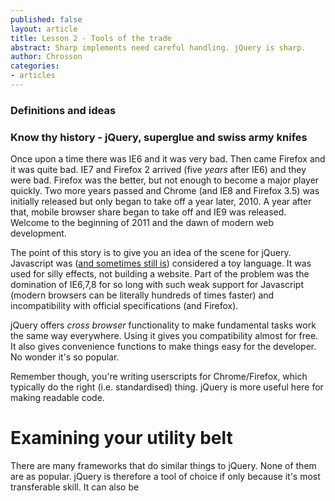 ```yaml
---
published: false
layout: article
title: Lesson 2 - Tools of the trade
abstract: Sharp implements need careful handling. jQuery is sharp.
author: Chrosson
categories:
- articles
---
```


### Definitions and ideas

### Know thy history - jQuery, superglue and swiss army knifes 
Once upon a time there was IE6 and it was very bad. Then came Firefox and it was quite bad. IE7 and Firefox 2 arrived (five *years* after IE6) and they were bad. Firefox was the better, but not enough to become a major player quickly. Two more years passed and Chrome (and IE8 and Firefox 3.5) was initially released but only began to take off a year later, 2010. A year after that, mobile browser share began to take off and IE9 was released. Welcome to the beginning of 2011 and the dawn of modern web development.

The point of this story is to give you an idea of the scene for jQuery. Javascript was ([and sometimes still is](http://www.crockford.com/javascript/javascript.html)) considered a toy language. It was used for silly effects, not building a website. Part of the problem was the domination of IE6,7,8 for so long with such weak support for Javascript (modern browsers can be literally hundreds of times faster) and incompatibility with official specifications (and Firefox).

jQuery offers *cross browser* functionality to make fundamental tasks work the same way everywhere. Using it gives you compatibility almost for free. It also gives convenience functions to make things easy for the developer. No wonder it's so popular.

Remember though, you're writing userscripts for Chrome/Firefox, which typically do the right (i.e. standardised) thing. jQuery is more useful here for making readable code.

# Examining your utility belt

There are many frameworks that do similar things to jQuery. None of them are as popular. jQuery is therefore a tool of choice if only because it's most transferable skill. It can also be 



















